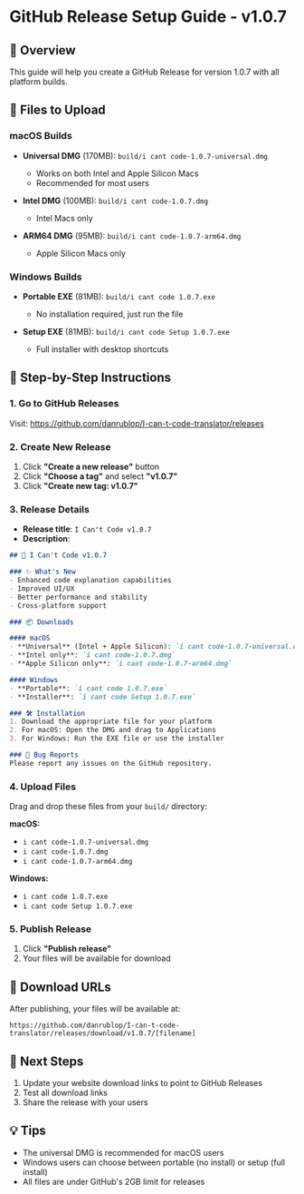 # GitHub Release Setup Guide - v1.0.7

## 🎯 Overview
This guide will help you create a GitHub Release for version 1.0.7 with all platform builds.

## 📁 Files to Upload

### macOS Builds
- **Universal DMG** (170MB): `build/i cant code-1.0.7-universal.dmg`
  - Works on both Intel and Apple Silicon Macs
  - Recommended for most users
  
- **Intel DMG** (100MB): `build/i cant code-1.0.7.dmg`
  - Intel Macs only
  
- **ARM64 DMG** (95MB): `build/i cant code-1.0.7-arm64.dmg`
  - Apple Silicon Macs only

### Windows Builds
- **Portable EXE** (81MB): `build/i cant code 1.0.7.exe`
  - No installation required, just run the file
  
- **Setup EXE** (81MB): `build/i cant code Setup 1.0.7.exe`
  - Full installer with desktop shortcuts

## 🚀 Step-by-Step Instructions

### 1. Go to GitHub Releases
Visit: https://github.com/danrublop/I-can-t-code-translator/releases

### 2. Create New Release
1. Click **"Create a new release"** button
2. Click **"Choose a tag"** and select **"v1.0.7"**
3. Click **"Create new tag: v1.0.7"**

### 3. Release Details
- **Release title**: `I Can't Code v1.0.7`
- **Description**:
```markdown
## 🎉 I Can't Code v1.0.7

### ✨ What's New
- Enhanced code explanation capabilities
- Improved UI/UX
- Better performance and stability
- Cross-platform support

### 📦 Downloads

#### macOS
- **Universal** (Intel + Apple Silicon): `i cant code-1.0.7-universal.dmg`
- **Intel only**: `i cant code-1.0.7.dmg`
- **Apple Silicon only**: `i cant code-1.0.7-arm64.dmg`

#### Windows
- **Portable**: `i cant code 1.0.7.exe`
- **Installer**: `i cant code Setup 1.0.7.exe`

### 🛠️ Installation
1. Download the appropriate file for your platform
2. For macOS: Open the DMG and drag to Applications
3. For Windows: Run the EXE file or use the installer

### 🐛 Bug Reports
Please report any issues on the GitHub repository.
```

### 4. Upload Files
Drag and drop these files from your `build/` directory:

**macOS:**
- `i cant code-1.0.7-universal.dmg`
- `i cant code-1.0.7.dmg`
- `i cant code-1.0.7-arm64.dmg`

**Windows:**
- `i cant code 1.0.7.exe`
- `i cant code Setup 1.0.7.exe`

### 5. Publish Release
1. Click **"Publish release"**
2. Your files will be available for download

## 🔗 Download URLs
After publishing, your files will be available at:
```
https://github.com/danrublop/I-can-t-code-translator/releases/download/v1.0.7/[filename]
```

## 📝 Next Steps
1. Update your website download links to point to GitHub Releases
2. Test all download links
3. Share the release with your users

## 💡 Tips
- The universal DMG is recommended for macOS users
- Windows users can choose between portable (no install) or setup (full install)
- All files are under GitHub's 2GB limit for releases
